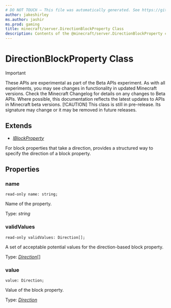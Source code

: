 ```yaml
---
# DO NOT TOUCH — This file was automatically generated. See https://github.com/mojang/minecraftapidocsgenerator to modify descriptions, examples, etc.
author: jakeshirley
ms.author: jashir
ms.prod: gaming
title: minecraft/server.DirectionBlockProperty Class
description: Contents of the @minecraft/server.DirectionBlockProperty class.
---
```

# DirectionBlockProperty Class
>[!IMPORTANT]
>These APIs are experimental as part of the Beta APIs experiment. As with all experiments, you may see changes in functionality in updated Minecraft versions. Check the Minecraft Changelog for details on any changes to Beta APIs. Where possible, this documentation reflects the latest updates to APIs in Minecraft beta versions.
> [!CAUTION]
> This class is still in pre-release.  Its signature may change or it may be removed in future releases.

## Extends
- [*IBlockProperty*](IBlockProperty.md)

For block properties that take a direction, provides a structured way to specify the direction of a block property.

## Properties

### **name**
`read-only name: string;`

Name of the property.

Type: *string*

### **validValues**
`read-only validValues: Direction[];`

A set of acceptable potential values for the direction-based block property.

Type: [*Direction*](Direction.md)[]

### **value**
`value: Direction;`

Value of the block property.

Type: [*Direction*](Direction.md)
